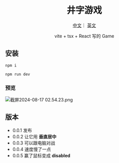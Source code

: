 <h1 align="center">井字游戏</h1>
<div align="center">
<p align="center">
  <a href="./README.md">中文</a>｜
  <a href="./English.md">英文</a>
</p>

vite + tsx + React 写的 Game 
</div>

## 安装 

```
npm i 

npm run dev
```

### 预览

![截屏2024-08-17 02.54.23.png](https://p0-xtjj-private.juejin.cn/tos-cn-i-73owjymdk6/1b1a3e75970d47ccb2a62cc57c8e2b5a~tplv-73owjymdk6-jj-mark:0:0:0:0:q75.awebp?policy=eyJ2bSI6MywidWlkIjoiMjc4ODAxNzIyMDg5OTMzNiJ9&rk3s=e9ecf3d6&x-orig-authkey=f32326d3454f2ac7e96d3d06cdbb035152127018&x-orig-expires=1723920897&x-orig-sign=EY0V96W21wKGS8B%2BLCrsMkWtFFE%3D)

## 版本

* 0.0.1 发布 
* 0.0.2 让它用 **垂直居中** 
* 0.0.3 可以跟电脑对战
* 0.0.4 速度慢了一点
* 0.0.5 赢了鼠标变成 **disabled**






